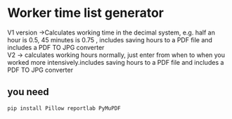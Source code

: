 
# Worker time list generator

V1 version ->Calculates working time in the decimal system, e.g. half an hour is
0.5, 45 minutes is 0.75 , includes saving hours to a PDF file and includes a PDF
TO JPG converter  
V2 -> calculates working hours normally, just enter from when
to when you worked more intensively.includes saving hours to a PDF file and
includes a PDF TO JPG converter

## you need
```
pip install Pillow reportlab PyMuPDF
```
